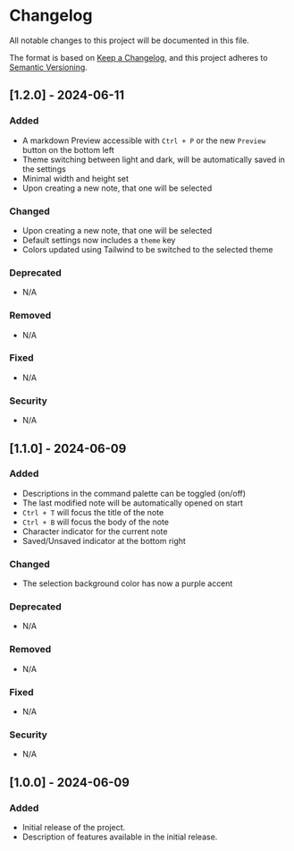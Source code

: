 # Changelog

All notable changes to this project will be documented in this file.

The format is based on [Keep a Changelog](https://keepachangelog.com/en/1.0.0/),
and this project adheres to [Semantic Versioning](https://semver.org/spec/v2.0.0.html).

## [1.2.0] - 2024-06-11
### Added
- A markdown Preview accessible with `Ctrl + P` or the new `Preview` button on the bottom left
- Theme switching between light and dark, will be automatically saved in the settings
- Minimal width and height set
- Upon creating a new note, that one will be selected

### Changed
- Upon creating a new note, that one will be selected
- Default settings now includes a `theme` key
- Colors updated using Tailwind to be switched to the selected theme

### Deprecated
- N/A

### Removed
- N/A

### Fixed
- N/A

### Security
- N/A

## [1.1.0] - 2024-06-09
### Added
- Descriptions in the command palette can be toggled (on/off)
- The last modified note will be automatically opened on start
- `Ctrl + T` will focus the title of the note
- `Ctrl + B` will focus the body of the note
- Character indicator for the current note
- Saved/Unsaved indicator at the bottom right

### Changed
- The selection background color has now a purple accent

### Deprecated
- N/A

### Removed
- N/A

### Fixed
- N/A

### Security
- N/A

## [1.0.0] - 2024-06-09
### Added
- Initial release of the project.
- Description of features available in the initial release.